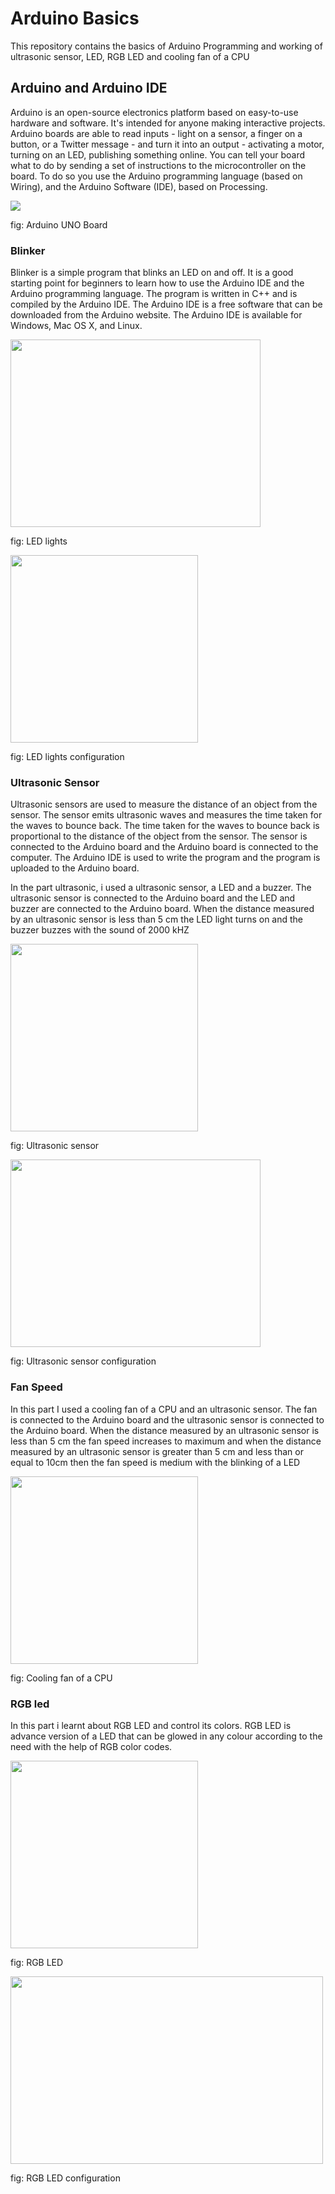 <h1>Arduino Basics</h1>
<p>This repository contains the basics of Arduino Programming and working of ultrasonic sensor, LED, RGB LED and cooling fan of a CPU</p>
<h2>
Arduino and Arduino IDE
</h2>
<p>Arduino is an open-source electronics platform based on easy-to-use hardware and software. It's intended for anyone making interactive projects. Arduino boards are able to read inputs - light on a sensor, a finger on a button, or a Twitter message - and turn it into an output - activating a motor, turning on an LED, publishing something online. You can tell your board what to do by sending a set of instructions to the microcontroller on the board. To do so you use the Arduino programming language (based on Wiring), and the Arduino Software (IDE), based on Processing. </p>
<img src="https://docs.arduino.cc/static/d0c28c5bd0894792476c6052dea5fa63/29114/board-anatomy.png">
<p>fig: Arduino UNO Board</p>

<h3>
    Blinker
</h3>
<p>
    Blinker is a simple program that blinks an LED on and off. It is a good starting point for beginners to learn how to use the Arduino IDE and the Arduino programming language. The program is written in C++ and is compiled by the Arduino IDE. The Arduino IDE is a free software that can be downloaded from the Arduino website. The Arduino IDE is available for Windows, Mac OS X, and Linux. </p>
<img src = "https://upload.wikimedia.org/wikipedia/commons/thumb/e/e8/LEDs.jpg/1200px-LEDs.jpg" height = 300px width = 400px>
<p>fig:  LED lights</p>
<img src = "https://content.instructables.com/ORIG/FBM/0TXC/JSAOS6I6/FBM0TXCJSAOS6I6.jpg?auto=webp" height = 300px width = 300px>
<p>fig:  LED lights configuration</p>

<h3>
    Ultrasonic Sensor
</h3>
<p>
    Ultrasonic sensors are used to measure the distance of an object from the sensor. The sensor emits ultrasonic waves and measures the time taken for the waves to bounce back. The time taken for the waves to bounce back is proportional to the distance of the object from the sensor. The sensor is connected to the Arduino board and the Arduino board is connected to the computer. The Arduino IDE is used to write the program and the program is uploaded to the Arduino board. </p>
    <p>
    In the part ultrasonic, i used a ultrasonic sensor, a LED and a buzzer. The ultrasonic sensor is connected to the Arduino board and the LED and buzzer are connected to the Arduino board. When the distance measured by an ultrasonic sensor is less than 5 cm the LED light turns on and the buzzer buzzes with the sound of 2000 kHZ</p>

<img src = "https://lastminuteengineers.b-cdn.net/wp-content/uploads/arduino/HC-SR04-Ultrasonic-Distance-Sensor-Pinout.png" height = 300px width = 300px>
<p>fig:  Ultrasonic sensor </p>
<img src = "https://lastminuteengineers.b-cdn.net/wp-content/uploads/arduino/Arduino-Wiring-Fritzing-Normal-Mode-Connections-with-HC-SR04-Ultrasonic-Sensor.png" height = 300px width = 400px>
<p>fig:  Ultrasonic sensor configuration</p>

<h3>Fan Speed</h3>
<p>
    In this part I used a cooling fan of a CPU and an ultrasonic sensor. The fan is connected to the Arduino board and the ultrasonic sensor is connected to the Arduino board. When the distance measured by an ultrasonic sensor is less than 5 cm the fan speed increases to maximum and when the distance measured by an ultrasonic sensor is greater than 5 cm and less than or equal to 10cm then the fan speed is medium with the blinking of a LED </p>
</p>
<img src = "https://static-01.daraz.com.np/p/b5ccdb209ee5320cc33098aed81e16c3.jpg" height = 300px width = 300px>
<p>fig:  Cooling fan of a CPU</p>

<h3>RGB led</h3>
<p>In this part i learnt about RGB LED and control its colors. RGB LED is advance version of a LED that can be glowed in any colour according to the need with the help of RGB color codes. </p>

<img src = "https://robiz.net/image/cache/data/lcdtft/led/rgbled/rgbledanot_01-500x500.jpg" height = 300px width = 300px>
<p>fig:  RGB LED</p>
<img src = "https://makeabilitylab.github.io/physcomp/arduino/assets/images/ArduinoUno_RgbLEDCommonAnode_WiringDiagram.png" height = 300px width = 500px>
<p>fig:  RGB LED configuration</p>
